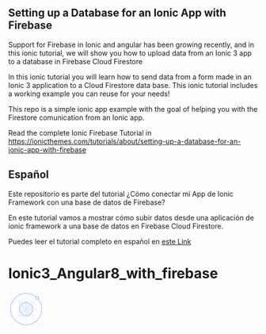 ## Setting up a Database for an Ionic App with Firebase

Support for Firebase in Ionic and angular has been growing recently, and in this ionic tutorial, we will show you how to upload data from an Ionic 3 app to a database in Firebase Cloud Firestore

In this ionic tutorial you will learn how to send data from a form made in an Ionic 3 application to a Cloud Firestore data base. This ionic tutorial includes a working example you can reuse for your needs!

This repo is a simple ionic app example with the goal of helping you with the Firestore comunication from an Ionic app.

Read the complete Ionic Firebase Tutorial in https://ionicthemes.com/tutorials/about/setting-up-a-database-for-an-ionic-app-with-firebase

## Español
Este repositorio es parte del tutorial ¿Cómo conectar mi App de Ionic Framework con una base de datos de Firebase?

En este tutorial vamos a mostrar cómo subir datos desde una aplicación de ionic framework a una base de datos en Firebase Cloud Firestore. 

Puedes leer el tutorial completo en español en [este Link](https://medium.com/learn-ionic-framework/c%C3%B3mo-hacer-un-formulario-en-ionic-y-enviar-los-datos-a-firebase-b8bdd84b99f2)
# Ionic3_Angular8_with_firebase


![Logo](/document_images/drawable-hdpi-icon.png)
